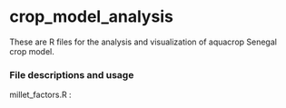 # crop_model_analysis #
These are R files for the analysis and visualization of aquacrop Senegal crop model.

### File descriptions and usage ###
millet_factors.R : 
